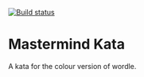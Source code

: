 [![Build status](https://badge.buildkite.com/84b05a202d0fcbf03c74fba5c8f715aa4048eee6dfcc876ac3.svg)](https://buildkite.com/myob/suyash-mastermind-frontend)
# Mastermind Kata
A kata for the colour version of wordle.
